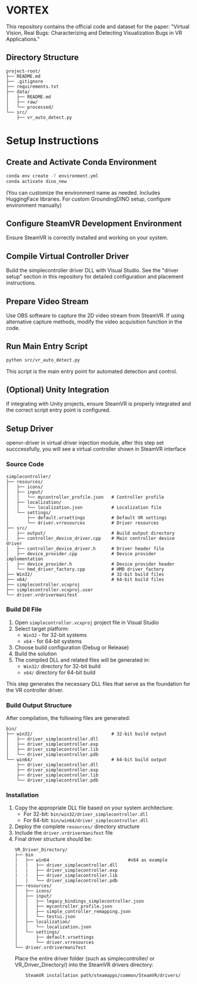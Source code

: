 # VORTEX
This repository contains the official code and dataset for the paper:
"Virtual Vision, Real Bugs: Characterizing and Detecting Visualization Bugs in VR Applications."

## Directory Structure
```
project-root/
├── README.md
├── .gitignore
├── requirements.txt
├── data/
│   ├── README.md
│   ├── raw/
│   └── processed/
└── src/
    ├── vr_auto_detect.py  
```
# Setup Instructions

## Create and Activate Conda Environment

```bash
conda env create -f environment.yml
conda activate dino_new
```
(You can customize the environment name as needed. Includes HuggingFace libraries. For custom GroundingDINO setup, configure environment manually)

## Configure SteamVR Development Environment

Ensure SteamVR is correctly installed and working on your system.

## Compile Virtual Controller Driver

Build the simplecontroller driver DLL with Visual Studio. See the "driver setup" section in this repository for detailed configuration and placement instructions.

## Prepare Video Stream

Use OBS software to capture the 2D video stream from SteamVR. If using alternative capture methods, modify the video acquisition function in the code.

## Run Main Entry Script

```bash
python src/vr_auto_detect.py
```

This script is the main entry point for automated detection and control.

## (Optional) Unity Integration

If integrating with Unity projects, ensure SteamVR is properly integrated and the correct script entry point is configured.


## Setup Driver

openvr-driver in virtual driver injection module, after this step set succcessfully, you will see a virtual controller shown in SteamVR interface

### Source Code
```
simplecontroller/
├── resources/
│   ├── icons/
│   ├── input/
│   │   └── mycontroller_profile.json   # Controller profile
│   ├── localization/
│   │   └── localization.json           # Localization file
│   └── settings/
│       ├── default.vrsettings          # Default VR settings
│       └── driver.vrresources          # Driver resources
├── src/
│   ├── output/                         # Build output directory
│   ├── controller_device_driver.cpp    # Main controller device driver
│   ├── controller_device_driver.h      # Driver header file
│   ├── device_provider.cpp             # Device provider implementation
│   ├── device_provider.h               # Device provider header
│   └── hmd_driver_factory.cpp          # HMD driver factory
├── Win32/                              # 32-bit build files
├── x64/                                # 64-bit build files
├── simplecontroller.vcxproj        
├── simplecontroller.vcxproj.user      
└── driver.vrdrivermanifest             
```

### Build Dll File

1. Open `simplecontroller.vcxproj` project file in Visual Studio
2. Select target platform:
   - `Win32` - for 32-bit systems
   - `x64` - for 64-bit systems
3. Choose build configuration (Debug or Release)
4. Build the solution
5. The compiled DLL and related files will be generated in:
   - `Win32/` directory for 32-bit build
   - `x64/` directory for 64-bit build

This step generates the necessary DLL files that serve as the foundation for the VR controller driver.

### Build Output Structure
After compilation, the following files are generated:
```
bin/
├── win32/                              # 32-bit build output
│   ├── driver_simplecontroller.dll
│   ├── driver_simplecontroller.exp 
│   ├── driver_simplecontroller.lib    
│   └── driver_simplecontroller.pdb   
└── win64/                              # 64-bit build output
    ├── driver_simplecontroller.dll   
    ├── driver_simplecontroller.exp   
    ├── driver_simplecontroller.lib     
    └── driver_simplecontroller.pdb     
```

### Installation
1. Copy the appropriate DLL file based on your system architecture:
   - For 32-bit: `bin/win32/driver_simplecontroller.dll`
   - For 64-bit: `bin/win64/driver_simplecontroller.dll`
2. Deploy the complete `resources/` directory structure
3. Include the `driver.vrdrivermanifest` file
4. Final driver structure should be:
   ```
   VR_Driver_Directory/
   ├── bin
   |   ├── win64                              #x64 as example
   |   |   ├── driver_simplecontroller.dll   
   |   |   ├── driver_simplecontroller.exp   
   |   |   ├── driver_simplecontroller.lib     
   |   |   └── driver_simplecontroller.pdb   
   ├── resources/
   │   ├── icons/
   │   ├── input/
   │   │   ├── legacy_bindings_simplecontroller.json
   │   │   ├── mycontroller_profile.json
   │   │   ├── simple_controller_remapping.json
   │   │   └── testui.json
   │   ├── localization/
   │   │   └── localization.json
   │   └── settings/
   │       ├── default.vrsettings
   │       └── driver.vrresources
   └── driver.vrdrivermanifest
   ```
   Place the entire driver folder (such as simplecontroller/ or VR_Driver_Directory/) into the SteamVR drivers directory:
    ```
        SteamVR installation path/steamapps/common/SteamVR/drivers/
    ```

